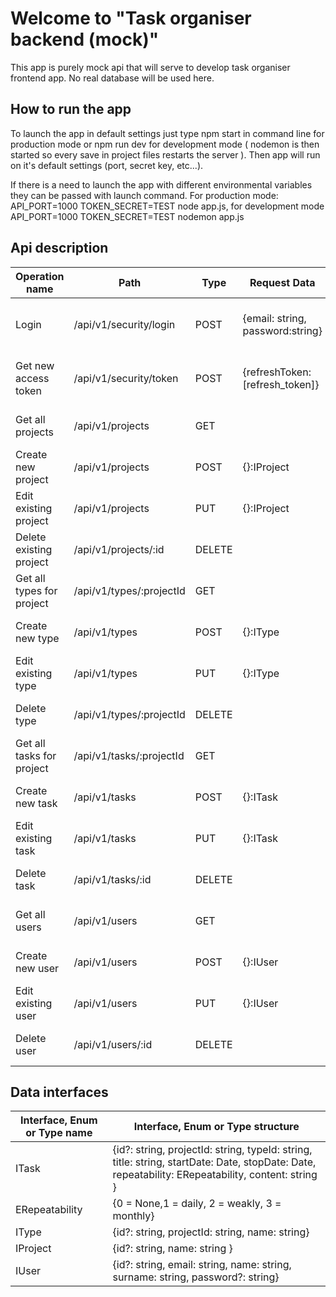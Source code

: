 # Welcome to "Task organiser backend (mock)"

This app is purely mock api that will serve to develop task organiser frontend app. No real database will be used here.

## How to run the app

To launch the app in default settings just type npm start in command line for production mode or npm run dev for development mode ( nodemon is then started so every save in project files restarts the server ). Then app will run on it's default settings (port, secret key, etc...). 

If there is a need to launch the app with different environmental variables they can be passed with launch command. For production mode: API_PORT=1000 TOKEN_SECRET=TEST node app.js, for development mode API_PORT=1000 TOKEN_SECRET=TEST nodemon app.js  

## Api description

| Operation name            | Path                     | Type   | Request Data                     | Request headers                      | Response codes | Response data                               | Response headers               |
|---------------------------|--------------------------|--------|----------------------------------|--------------------------------------|----------------|---------------------------------------------|--------------------------------|
| Login                     | /api/v1/security/login   | POST   | {email: string, password:string} |                                      | 200, 401       | {accessToken: string, refreshToken: string} | content-type: application/json |
| Get new access token      | /api/v1/security/token   | POST   | {refreshToken: [refresh_token]}  |                                      | 200, 401       | {accessToken: string, refreshToken: string} | content-type: application/json |
| Get all projects          | /api/v1/projects         | GET    |                                  | Authorization: bearer [access_token] | 200, 401       | IProject[]                                  | content-type: application/json |
| Create new project        | /api/v1/projects         | POST   | {}:IProject                      | Authorization: bearer [access_token] | 201, 401       | IProject[]                                  | content-type: application/json |
| Edit existing project     | /api/v1/projects         | PUT    | {}:IProject                      | Authorization: bearer [access_token] | 200, 401       | IProject[]                                  | content-type: application/json |
| Delete existing project   | /api/v1/projects/:id     | DELETE |                                  | Authorization: bearer [access_token] | 200, 401       |                                             | content-type: application/json |
| Get all types for project | /api/v1/types/:projectId | GET    |                                  | Authorization: bearer [access_token] | 200, 401       | IType[]                                     | content-type: application/json |
| Create new type           | /api/v1/types            | POST   | {}:IType                         | Authorization: bearer [access_token] | 201, 401       | {}:IProject                                 | content-type: application/json |
| Edit existing type        | /api/v1/types            | PUT    | {}:IType                         | Authorization: bearer [access_token] | 200, 401       | {}:IProject                                 | content-type: application/json |
| Delete type               | /api/v1/types/:projectId | DELETE |                                  | Authorization: bearer [access_token] | 200, 401       | IProject[]                                  | content-type: application/json |
| Get all tasks for project | /api/v1/tasks/:projectId | GET    |                                  | Authorization: bearer [access_token] | 200, 401       | ITask[]                                     | content-type: application/json |
| Create new task           | /api/v1/tasks            | POST   | {}:ITask                         | Authorization: bearer [access_token] | 201, 401       | ITask[]                                     | content-type: application/json |
| Edit existing task        | /api/v1/tasks            | PUT    | {}:ITask                         | Authorization: bearer [access_token] | 200, 401, 404  | ITask[]                                     | content-type: application/json |
| Delete task               | /api/v1/tasks/:id        | DELETE |                                  | Authorization: bearer [access_token] | 200, 401, 404  |                                             | content-type: application/json |
| Get all users             | /api/v1/users            | GET    |                                  | Authorization: bearer [access_token] | 200, 401       | IUser[]                                     | content-type: application/json |
| Create new user           | /api/v1/users            | POST   | {}:IUser                         | Authorization: bearer [access_token] | 201, 401       | {}:IUser                                    | content-type: application/json |
| Edit existing user        | /api/v1/users            | PUT    | {}:IUser                         | Authorization: bearer [access_token] | 200, 401, 404  | {}:IUser                                    | content-type: application/json |
| Delete user               | /api/v1/users/:id        | DELETE |                                  | Authorization: bearer [access_token] | 200, 401, 404  |                                             | content-type: application/json |

## Data interfaces


| Interface, Enum or Type name | Interface, Enum or Type structure                                                                                                                 |
|------------------------------|---------------------------------------------------------------------------------------------------------------------------------------------------|
| ITask                        | {id?: string, projectId: string, typeId: string, title: string, startDate: Date, stopDate: Date, repeatability: ERepeatability, content: string } |
| ERepeatability               | {0 = None,1 =  daily, 2 = weakly, 3 = monthly}                                                                                                    |
| IType                        | {id?: string, projectId: string, name: string}                                                                                                    |
| IProject                     | {id?: string, name: string  }                                                                                                                     |                                                                                                      
| IUser                        | {id?: string, email: string, name: string, surname: string, password?: string}                                                                    |
